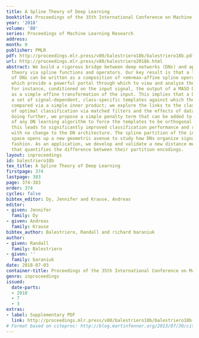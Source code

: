 ```yaml
---
title: A Spline Theory of Deep Learning
booktitle: Proceedings of the 35th International Conference on Machine Learning
year: '2018'
volume: '80'
series: Proceedings of Machine Learning Research
address: 
month: 0
publisher: PMLR
pdf: http://proceedings.mlr.press/v80/balestriero18b/balestriero18b.pdf
url: http://proceedings.mlr.press/v80/balestriero2018b.html
abstract: We build a rigorous bridge between deep networks (DNs) and approximation
  theory via spline functions and operators. Our key result is that a large class
  of DNs can be written as a composition of <em>max-affine spline operators</em> (MASOs),
  which provide a powerful portal through which to view and analyze their inner workings.
  For instance, conditioned on the input signal, the output of a MASO DN can be written
  as a simple affine transformation of the input. This implies that a DN constructs
  a set of signal-dependent, class-specific templates against which the signal is
  compared via a simple inner product; we explore the links to the classical theory
  of optimal classification via matched filters and the effects of data memorization.
  Going further, we propose a simple penalty term that can be added to the cost function
  of any DN learning algorithm to force the templates to be orthogonal with each other;
  this leads to significantly improved classification performance and reduced overfitting
  with no change to the DN architecture. The spline partition of the input signal
  space opens up a new geometric avenue to study how DNs organize signals in a hierarchical
  fashion. As an application, we develop and validate a new distance metric for signals
  that quantifies the difference between their partition encodings.
layout: inproceedings
id: balestriero18b
tex_title: A Spline Theory of Deep Learning
firstpage: 374
lastpage: 383
page: 374-383
order: 374
cycles: false
bibtex_editor: Dy, Jennifer and Krause, Andreas
editor:
- given: Jennifer
  family: Dy
- given: Andreas
  family: Krause
bibtex_author: Balestriero, Randall and richard baraniuk
author:
- given: Randall
  family: Balestriero
- given: ''
  family: baraniuk
date: 2018-07-03
container-title: Proceedings of the 35th International Conference on Machine Learning
genre: inproceedings
issued:
  date-parts:
  - 2018
  - 7
  - 3
extras:
- label: Supplementary PDF
  link: http://proceedings.mlr.press/v80/balestriero18b/balestriero18b-supp.pdf
# Format based on citeproc: http://blog.martinfenner.org/2013/07/30/citeproc-yaml-for-bibliographies/
---
```

